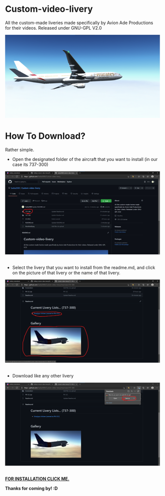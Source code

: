 # Custom-video-livery
All the custom-made liveries made specifically by Avion Ade Productions for their videos. Released under GNU-GPL V2.0

<img src=https://github.com/Sadia2000/Custom-video-livery/blob/main/thumbnail.png alt=777-Emirates>

# How To Download? 
Rather simple.

<ul>
  <li>Open the designated folder of the aircraft that you want to install (in our case its 737-300)</li>
</ul>

<img src=https://github.com/Sadia2000/Custom-video-livery/blob/main/tutorial/Screenshot%202021-05-16%20093833.jpg alt=tutorial_1 width=600px><br><br>

<ul>
  <li>Select the livery that you want to install from the readme.md, and click on the picture of that livery or the name of that livery.</li>
</ul>

<img src=https://github.com/Sadia2000/Custom-video-livery/blob/main/tutorial/Screenshot%202021-05-16%20094053.png alt=tutorial_2 width=600px><br><br>

<ul>
  <li>Download like any other livery</li>
</ul>

<img src=https://github.com/Sadia2000/Custom-video-livery/blob/main/tutorial/Screenshot%202021-05-16%20094123.png alt=tutorial_3 width=600px><br><br>

<a href=https://youtu.be/3hEVn2_JgfE><b>FOR INSTALLATION CLICK ME.</b></a>

<b>Thanks for coming by! :D</b>
